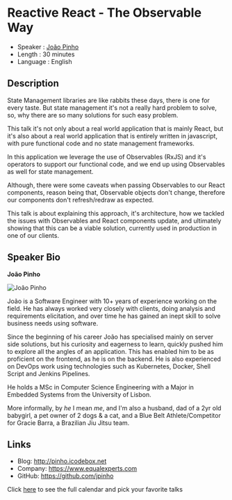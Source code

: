 Reactive React - The Observable Way
=========================

* Speaker   : [João Pinho](https://pixels.camp/jpinho)
* Length    : 30 minutes
* Language  : English

Description
-----------

State Management libraries are like rabbits these days, there is one for every taste. But state management it's not a really hard problem to solve, so, why there are so many solutions for such easy problem.

This talk it's not only about a real world application that is mainly React, but it's also about a real world application that is entirely written in javascript, with pure functional code and no state management frameworks.

In this application we leverage the use of Observables (RxJS) and it's operators to support our functional code, and we end up using Observables as well for state management.

Although, there were some caveats when passing Observables to our React components, reason being that, Observable objects don't change, therefore our components don't refresh/redraw as expected.

This talk is about explaining this approach, it's architecture, how we tackled the issues with Observables and React components update, and ultimately showing that this can be a viable solution, currently used in production in one of our clients.

Speaker Bio
-----------

**João Pinho**

![João Pinho](https://avatars3.githubusercontent.com/u/4655079?v=4)

João is a Software Engineer with 10+ years of experience working on the field. He has always worked very closely with clients, doing analysis and requirements elicitation, and over time he has gained an inept skill to solve business needs using software.

Since the beginning of his career João has specialised mainly on server side solutions, but his curiosity and eagerness to learn, quickly pushed him to explore all the angles of an application. This has enabled him to be as proficient on the frontend, as he is on the backend. He is also experienced on DevOps work using technologies such as Kubernetes, Docker, Shell Script and Jenkins Pipelines.

He holds a MSc in Computer Science Engineering with a Major in Embedded Systems from the University of Lisbon.

More informally, by _he_ I mean _me_, and I'm also a husband, dad of a 2yr old babygirl, a pet owner of 2 dogs & a cat, and a Blue Belt Athlete/Competitor for Gracie Barra, a Brazilian Jiu Jitsu team.

Links
-----

* Blog: http://pinho.icodebox.net
* Company: https://www.equalexperts.com
* GitHub: https://github.com/jpinho

Click [here][1] to see the full calendar and pick your favorite talks

[1]: https://pixels.camp/schedule/
